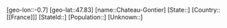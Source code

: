 ﻿---
location: [47.83,-0.7]
type: City
tags:
- geo/City


SpocWebEntityId: 29552
isDeleted: false
confidential: public

---
[geo-lon::-0.7]
[geo-lat::47.83]
[name::Chateau-Gontier]
[State::]
[Country::[[France]]]
[StateId::]
[Population::]
[Unknown::]

